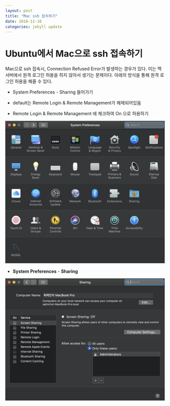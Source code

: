 ```yaml
---
layout: post
title: "Mac ssh 접속하기"
date: 2018-12-10
categories: jekyll update
---
```


# Ubuntu에서 Mac으로 ssh 접속하기

  Mac으로 ssh 접속시, Connection Refused Error가 발생하는 경우가 있다. 이는 맥 서버에서 원격 로그인 허용을 하지 않아서 생기는 문제이다. 아래의 방식을 통해 원격 로그인 허용을 해줄 수 있다.



- System Preferences - Sharing 들어가기



- default는 Remote Login & Remote Management가 해제되어있음
- Remote Login & Remote Management 에 체크하여 On 으로 허용하기

![image-20181206224343082](../_posts/image-20181206224343082.png)

- **System Preferences** -  **Sharing**

![image-20181206224532917](../_posts/image-20181206224532917.png)
